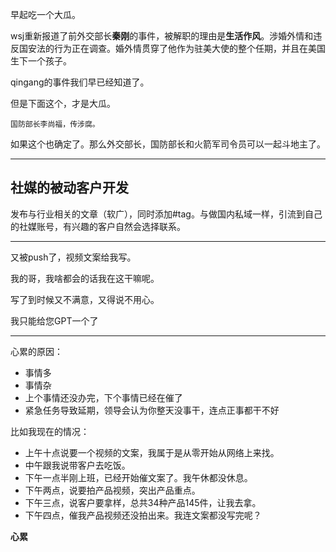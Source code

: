 早起吃一个大瓜。

wsj重新报道了前外交部长**秦刚**的事件，被解职的理由是**生活作风**。涉婚外情和违反国安法的行为正在调查。婚外情贯穿了他作为驻美大使的整个任期，并且在美国生下一个孩子。

qingang的事件我们早已经知道了。

但是下面这个，才是大瓜。

	国防部长李尚福，传涉腐。

如果这个也确定了。那么外交部长，国防部长和火箭军司令员可以一起斗地主了。

---

## 社媒的被动客户开发

发布与行业相关的文章（软广），同时添加#tag。与做国内私域一样，引流到自己的社媒账号，有兴趣的客户自然会选择联系。

--- 

又被push了，视频文案给我写。

我的哥，我啥都会的话我在这干嘛呢。

写了到时候又不满意，又得说不用心。

我只能给您GPT一个了

---

心累的原因：
- 事情多
- 事情杂
- 上个事情还没办完，下个事情已经在催了
- 紧急任务导致延期，领导会认为你整天没事干，连点正事都干不好

比如我现在的情况：
- 上午十点说要一个视频的文案，我属于是从零开始从网络上来找。
- 中午跟我说带客户去吃饭。
- 下午一点半刚上班，已经开始催文案了。我午休都没休息。
- 下午两点，说要拍产品视频，突出产品重点。
- 下午三点，说客户要拿样，总共34种产品145件，让我去拿。
- 下午四点，催我产品视频还没拍出来。我连文案都没写完呢？

**心累**